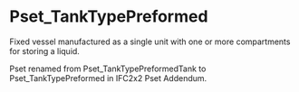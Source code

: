 # Pset_TankTypePreformed

Fixed vessel manufactured as a single unit with one or more compartments for storing a liquid.
<!-- end of short definition -->

Pset renamed from Pset_TankTypePreformedTank to Pset_TankTypePreformed in IFC2x2 Pset Addendum.
